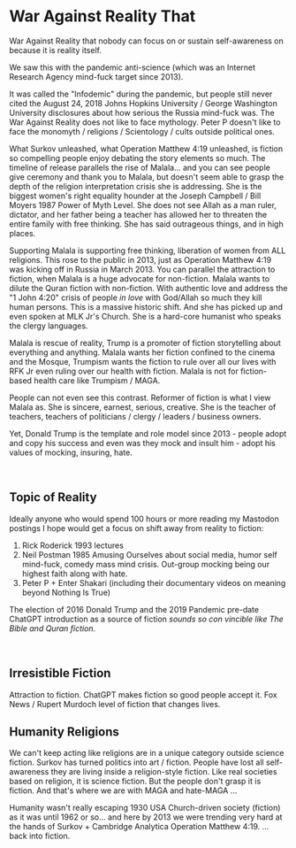 # War Against Reality That

War Against Reality that nobody can focus on or sustain self-awareness on because it is reality itself.

We saw this with the pandemic anti-science (which was an Internet Research Agency mind-fuck target since 2013).

It was called the "Infodemic" during the pandemic, but people still never cited the August 24, 2018 Johns Hopkins University / George Washington University disclosures about how serious the Russia mind-fuck was. The War Against Reality does not like to face mythology. Peter P doesn't like to face the monomyth / religions / Scientology / cults outside political ones. 

What Surkov unleashed, what Operation Matthew 4:19 unleashed, is fiction so compelling people enjoy debating the story elements so much. The timeline of release parallels the rise of Malala... and you can see people give ceremony and thank you to Malala, but doesn't seem able to grasp the depth of the religion interpretation crisis she is addressing. She is the biggest women's right equality hounder at the Joseph Campbell / Bill Moyers 1987 Power of Myth Level. She does not see Allah as a man ruler, dictator, and her father being a teacher has allowed her to threaten the entire family with free thinking. She has said outrageous things, and in high places.

Supporting Malala is supporting free thinking, liberation of women from ALL religions. This rose to the public in 2013, just as Operation Matthew 4:19 was kicking off in Russia in March 2013. You can parallel the attraction to fiction, when Malala is a huge advocate for non-fiction. Malala wants to dilute the Quran fiction with non-fiction. With authentic love and address the "1 John 4:20" crisis of people *in love* with God/Allah so much they kill human persons. This is a massive historic shift. And she has picked up and even spoken at MLK Jr's Church. She is a hard-core humanist who speaks the clergy languages.

Malala is rescue of reality, Trump is a promoter of fiction storytelling about everything and anything. Malala wants her fiction confined to the cinema and the Mosque, Trumpism wants the fiction to rule over all our lives with RFK Jr even ruling over our health with fiction.  Malala is not for fiction-based health care like Trumpism / MAGA.

People can not even see this contrast. Reformer of fiction is what I view Malala as. She is sincere, earnest, serious, creative. She is the teacher of teachers, teachers of politicians / clergy / leaders / business owners. 

Yet, Donald Trump is the template and role model since 2013 - people adopt and copy his success and even was they mock and insult him - adopt his values of mocking, insuring, hate.

&nbsp;

## Topic of Reality 

Ideally anyone who would spend 100 hours or more reading my Mastodon postings I hope would get a focus on shift away from reality to fiction:

1. Rick Roderick 1993 lectures
2. Neil Postman 1985 Amusing Ourselves about social media, humor self mind-fuck, comedy mass mind crisis. Out-group mocking being our highest faith along with hate.
3. Peter P + Enter Shakari (including their documentary videos on meaning beyond Nothing Is True)

The election of 2016 Donald Trump and the 2019 Pandemic pre-date ChatGPT introduction as a source of fiction *sounds so con vincible like The Bible and Quran fiction*. 

&nbsp;

## Irresistible Fiction

Attraction to fiction. ChatGPT makes fiction so good people accept it. Fox News / Rupert Murdoch level of fiction that changes lives.

## Humanity Religions

We can't keep acting like religions are in a unique category outside science fiction. Surkov has turned politics into art / fiction. People have lost all self-awareness they are living inside a religion-style fiction. Like real societies based on religion, it is science fiction. But the people don't grasp it is fiction. And that's where we are with MAGA and hate-MAGA ... 

Humanity wasn't really escaping 1930 USA Church-driven society (fiction) as it was until 1962 or so... and here by 2013 we were trending very hard at the hands of Surkov + Cambridge Analytica Operation Matthew 4:19. … back into fiction.

